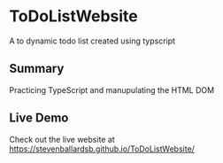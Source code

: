 # ToDoListWebsite
A to dynamic todo list created using typscript

## Summary
Practicing TypeScript and manupulating the HTML DOM

## Live Demo
Check out the live website at https://stevenballardsb.github.io/ToDoListWebsite/
